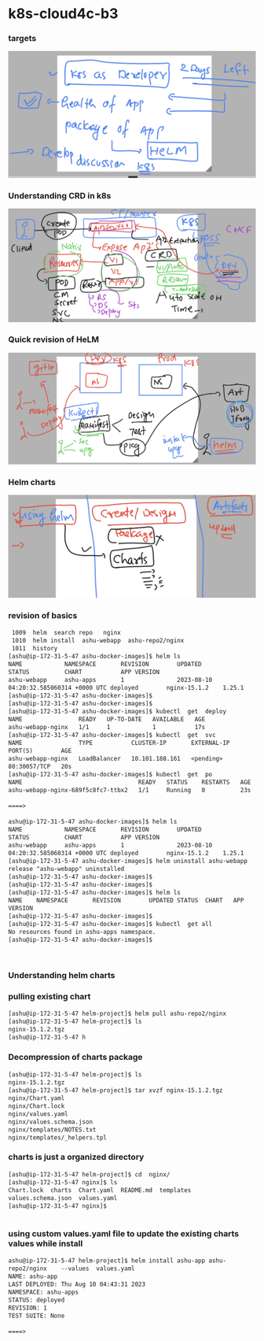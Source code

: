 # k8s-cloud4c-b3

### targets

<img src="tg.png">

### Understanding CRD in k8s

<img src="crd.png">

### Quick revision of HeLM 

<img src="helm.png">

### Helm charts 

<img src="helm1.png">

### revision of basics

```
 1009  helm  search repo   nginx 
 1010  helm install  ashu-webapp  ashu-repo2/nginx 
 1011  history 
[ashu@ip-172-31-5-47 ashu-docker-images]$ helm ls
NAME            NAMESPACE       REVISION        UPDATED                                 STATUS          CHART           APP VERSION
ashu-webapp     ashu-apps       1               2023-08-10 04:20:32.585060314 +0000 UTC deployed        nginx-15.1.2    1.25.1     
[ashu@ip-172-31-5-47 ashu-docker-images]$ 
[ashu@ip-172-31-5-47 ashu-docker-images]$ 
[ashu@ip-172-31-5-47 ashu-docker-images]$ kubectl  get  deploy
NAME                READY   UP-TO-DATE   AVAILABLE   AGE
ashu-webapp-nginx   1/1     1            1           17s
[ashu@ip-172-31-5-47 ashu-docker-images]$ kubectl  get  svc
NAME                TYPE           CLUSTER-IP       EXTERNAL-IP   PORT(S)        AGE
ashu-webapp-nginx   LoadBalancer   10.101.188.161   <pending>     80:30057/TCP   20s
[ashu@ip-172-31-5-47 ashu-docker-images]$ kubectl  get  po
NAME                                 READY   STATUS    RESTARTS   AGE
ashu-webapp-nginx-689f5c8fc7-ttbx2   1/1     Running   0          23s

====>

ashu@ip-172-31-5-47 ashu-docker-images]$ helm ls
NAME            NAMESPACE       REVISION        UPDATED                                 STATUS          CHART           APP VERSION
ashu-webapp     ashu-apps       1               2023-08-10 04:20:32.585060314 +0000 UTC deployed        nginx-15.1.2    1.25.1     
[ashu@ip-172-31-5-47 ashu-docker-images]$ helm uninstall ashu-webapp
release "ashu-webapp" uninstalled
[ashu@ip-172-31-5-47 ashu-docker-images]$ 
[ashu@ip-172-31-5-47 ashu-docker-images]$ 
[ashu@ip-172-31-5-47 ashu-docker-images]$ helm ls
NAME    NAMESPACE       REVISION        UPDATED STATUS  CHART   APP VERSION
[ashu@ip-172-31-5-47 ashu-docker-images]$ 
[ashu@ip-172-31-5-47 ashu-docker-images]$ kubectl  get all
No resources found in ashu-apps namespace.
[ashu@ip-172-31-5-47 ashu-docker-images]$ 



```

### Understanding helm charts

### pulling existing chart

```
[ashu@ip-172-31-5-47 helm-project]$ helm pull ashu-repo2/nginx 
[ashu@ip-172-31-5-47 helm-project]$ ls
nginx-15.1.2.tgz
[ashu@ip-172-31-5-47 h
```

### Decompression of charts package

```
[ashu@ip-172-31-5-47 helm-project]$ ls
nginx-15.1.2.tgz
[ashu@ip-172-31-5-47 helm-project]$ tar xvzf nginx-15.1.2.tgz 
nginx/Chart.yaml
nginx/Chart.lock
nginx/values.yaml
nginx/values.schema.json
nginx/templates/NOTES.txt
nginx/templates/_helpers.tpl
```

### charts is just a organized directory 

```
[ashu@ip-172-31-5-47 helm-project]$ cd  nginx/
[ashu@ip-172-31-5-47 nginx]$ ls
Chart.lock  charts  Chart.yaml  README.md  templates  values.schema.json  values.yaml
[ashu@ip-172-31-5-47 nginx]$ 


```

### using custom values.yaml file to update the existing charts values while install

```
ashu@ip-172-31-5-47 helm-project]$ helm install ashu-app ashu-repo2/nginx    --values  values.yaml 
NAME: ashu-app
LAST DEPLOYED: Thu Aug 10 04:43:31 2023
NAMESPACE: ashu-apps
STATUS: deployed
REVISION: 1
TEST SUITE: None

====>

```


